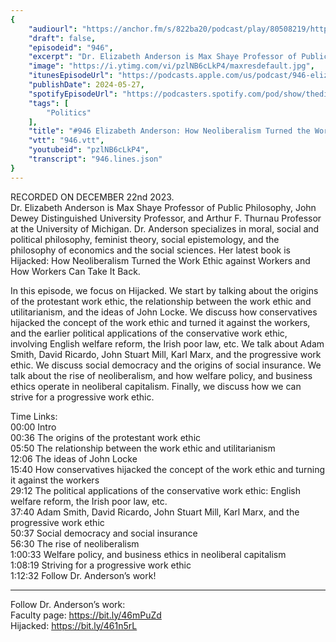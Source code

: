 ```yaml
---
{
	"audiourl": "https://anchor.fm/s/822ba20/podcast/play/80508219/https%3A%2F%2Fd3ctxlq1ktw2nl.cloudfront.net%2Fstaging%2F2023-11-27%2Fbcbfb38e-6f9b-81f3-b29e-40ac25851f32.m4a",
	"draft": false,
	"episodeid": "946",
	"excerpt": "Dr. Elizabeth Anderson is Max Shaye Professor of Public Philosophy, John Dewey Distinguished University Professor, and Arthur F. Thurnau Professor at the University of Michigan. Dr. Anderson specializes in moral, social and political philosophy, feminist theory, social epistemology, and the philosophy of economics and the social sciences. Her latest book is Hijacked: How Neoliberalism Turned the Work Ethic against Workers and How Workers Can Take It Back.",
	"image": "https://i.ytimg.com/vi/pzlNB6cLkP4/maxresdefault.jpg",
	"itunesEpisodeUrl": "https://podcasts.apple.com/us/podcast/946-elizabeth-anderson-how-neoliberalism-turned-the/id1451347236?i=1000656950876&uo=4",
	"publishDate": 2024-05-27,
	"spotifyEpisodeUrl": "https://podcasters.spotify.com/pod/show/thedissenter/episodes/946-Elizabeth-Anderson-How-Neoliberalism-Turned-the-Work-Ethic-against-Workers-e2dndrr",
	"tags": [
		"Politics"
	],
	"title": "#946 Elizabeth Anderson: How Neoliberalism Turned the Work Ethic against Workers",
	"vtt": "946.vtt",
	"youtubeid": "pzlNB6cLkP4",
	"transcript": "946.lines.json"
}
---
```

RECORDED ON DECEMBER 22nd 2023.  
Dr. Elizabeth Anderson is Max Shaye Professor of Public Philosophy, John Dewey Distinguished University Professor, and Arthur F. Thurnau Professor at the University of Michigan. Dr. Anderson specializes in moral, social and political philosophy, feminist theory, social epistemology, and the philosophy of economics and the social sciences. Her latest book is Hijacked: How Neoliberalism Turned the Work Ethic against Workers and How Workers Can Take It Back.

In this episode, we focus on Hijacked. We start by talking about the origins of the protestant work ethic, the relationship between the work ethic and utilitarianism, and the ideas of John Locke. We discuss how conservatives hijacked the concept of the work ethic and turned it against the workers, and the earlier political applications of the conservative work ethic, involving English welfare reform, the Irish poor law, etc. We talk about Adam Smith, David Ricardo, John Stuart Mill, Karl Marx, and the progressive work ethic. We discuss social democracy and the origins of social insurance. We talk about the rise of neoliberalism, and how welfare policy, and business ethics operate in neoliberal capitalism. Finally, we discuss how we can strive for a progressive work ethic.

Time Links:  
<time>00:00</time> Intro  
<time>00:36</time> The origins of the protestant work ethic  
<time>05:50</time> The relationship between the work ethic and utilitarianism  
<time>12:06</time> The ideas of John Locke  
<time>15:40</time> How conservatives hijacked the concept of the work ethic and turning it against the workers  
<time>29:12</time> The political applications of the conservative work ethic: English welfare reform, the Irish poor law, etc.  
<time>37:40</time> Adam Smith, David Ricardo, John Stuart Mill, Karl Marx, and the progressive work ethic  
<time>50:37</time> Social democracy and social insurance  
<time>56:30</time> The rise of neoliberalism  
<time>1:00:33</time> Welfare policy, and business ethics in neoliberal capitalism  
<time>1:08:19</time> Striving for a progressive work ethic  
<time>1:12:32</time> Follow Dr. Anderson’s work!

---

Follow Dr. Anderson’s work:  
Faculty page: https://bit.ly/46mPuZd  
Hijacked: https://bit.ly/461n5rL

